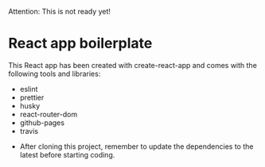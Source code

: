 Attention: This is not ready yet!

# React app boilerplate

This React app has been created with create-react-app and comes with the following tools and libraries:

- eslint
- prettier
- husky
- react-router-dom
- github-pages
- travis

* After cloning this project, remember to update the dependencies to the latest before starting coding.
